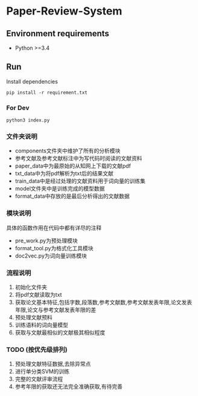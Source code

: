 # Paper-Review-System

## Environment requirements
- Python >=3.4

## Run

Install dependencies

```
pip install -r requirement.txt
```

### For Dev
```
python3 index.py
```

### 文件夹说明
* components文件夹中维护了所有的分析模块
* 参考文献及参考文献标注中为写代码时阅读的文献资料
* paper_data中为最原始的从知网上下载的文献pdf
* txt_data中为将pdf解析为txt后的结果文献
* train_data中是经过处理的文献资料用于词向量的训练集
* model文件夹中是训练完成的模型数据
* format_data中存放的是最后分析得出的文献数据


### 模块说明

具体的函数作用在代码中都有详尽的注释

* pre_work.py为预处理模块
* format_tool.py为格式化工具模块
* doc2vec.py为词向量训练模块

### 流程说明
1. 初始化文件夹
2. 将pdf文献读取为txt
3. 获取论文基本特征,包括字数,段落数,参考文献数,参考文献发表年限,论文发表年限,论文与参考文献发表年限的差
4. 预处理文献预料
5. 训练语料的词向量模型
6. 获取与文献最相似的文献极其相似程度

### TODO (按优先级排列)
1. 预处理文献特征数据,去除异常点
2. 进行单分类SVM的训练
3. 完整的文献评审流程
4. 参考年限的获取还无法完全准确获取,有待完善
